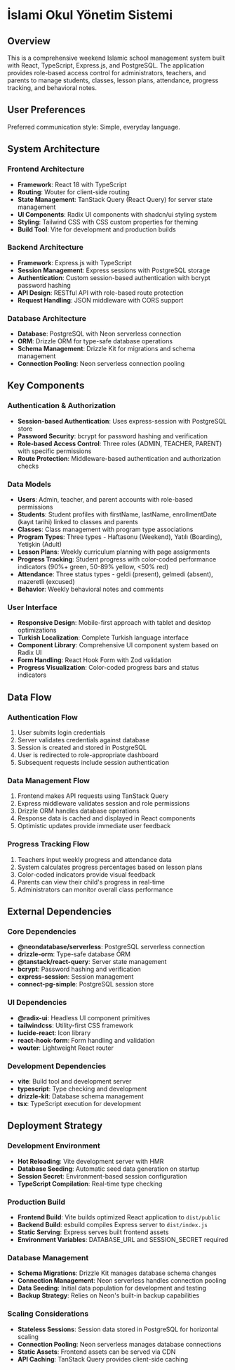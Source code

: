 # İslami Okul Yönetim Sistemi

## Overview

This is a comprehensive weekend Islamic school management system built with React, TypeScript, Express.js, and PostgreSQL. The application provides role-based access control for administrators, teachers, and parents to manage students, classes, lesson plans, attendance, progress tracking, and behavioral notes.

## User Preferences

Preferred communication style: Simple, everyday language.

## System Architecture

### Frontend Architecture
- **Framework**: React 18 with TypeScript
- **Routing**: Wouter for client-side routing
- **State Management**: TanStack Query (React Query) for server state management
- **UI Components**: Radix UI components with shadcn/ui styling system
- **Styling**: Tailwind CSS with CSS custom properties for theming
- **Build Tool**: Vite for development and production builds

### Backend Architecture
- **Framework**: Express.js with TypeScript
- **Session Management**: Express sessions with PostgreSQL storage
- **Authentication**: Custom session-based authentication with bcrypt password hashing
- **API Design**: RESTful API with role-based route protection
- **Request Handling**: JSON middleware with CORS support

### Database Architecture
- **Database**: PostgreSQL with Neon serverless connection
- **ORM**: Drizzle ORM for type-safe database operations
- **Schema Management**: Drizzle Kit for migrations and schema management
- **Connection Pooling**: Neon serverless connection pooling

## Key Components

### Authentication & Authorization
- **Session-based Authentication**: Uses express-session with PostgreSQL store
- **Password Security**: bcrypt for password hashing and verification
- **Role-based Access Control**: Three roles (ADMIN, TEACHER, PARENT) with specific permissions
- **Route Protection**: Middleware-based authentication and authorization checks

### Data Models
- **Users**: Admin, teacher, and parent accounts with role-based permissions
- **Students**: Student profiles with firstName, lastName, enrollmentDate (kayıt tarihi) linked to classes and parents
- **Classes**: Class management with program type associations
- **Program Types**: Three types - Haftasonu (Weekend), Yatılı (Boarding), Yetişkin (Adult)
- **Lesson Plans**: Weekly curriculum planning with page assignments
- **Progress Tracking**: Student progress with color-coded performance indicators (90%+ green, 50-89% yellow, <50% red)
- **Attendance**: Three status types - geldi (present), gelmedi (absent), mazeretli (excused)
- **Behavior**: Weekly behavioral notes and comments

### User Interface
- **Responsive Design**: Mobile-first approach with tablet and desktop optimizations
- **Turkish Localization**: Complete Turkish language interface
- **Component Library**: Comprehensive UI component system based on Radix UI
- **Form Handling**: React Hook Form with Zod validation
- **Progress Visualization**: Color-coded progress bars and status indicators

## Data Flow

### Authentication Flow
1. User submits login credentials
2. Server validates credentials against database
3. Session is created and stored in PostgreSQL
4. User is redirected to role-appropriate dashboard
5. Subsequent requests include session authentication

### Data Management Flow
1. Frontend makes API requests using TanStack Query
2. Express middleware validates session and role permissions
3. Drizzle ORM handles database operations
4. Response data is cached and displayed in React components
5. Optimistic updates provide immediate user feedback

### Progress Tracking Flow
1. Teachers input weekly progress and attendance data
2. System calculates progress percentages based on lesson plans
3. Color-coded indicators provide visual feedback
4. Parents can view their child's progress in real-time
5. Administrators can monitor overall class performance

## External Dependencies

### Core Dependencies
- **@neondatabase/serverless**: PostgreSQL serverless connection
- **drizzle-orm**: Type-safe database ORM
- **@tanstack/react-query**: Server state management
- **bcrypt**: Password hashing and verification
- **express-session**: Session management
- **connect-pg-simple**: PostgreSQL session store

### UI Dependencies
- **@radix-ui**: Headless UI component primitives
- **tailwindcss**: Utility-first CSS framework
- **lucide-react**: Icon library
- **react-hook-form**: Form handling and validation
- **wouter**: Lightweight React router

### Development Dependencies
- **vite**: Build tool and development server
- **typescript**: Type checking and development
- **drizzle-kit**: Database schema management
- **tsx**: TypeScript execution for development

## Deployment Strategy

### Development Environment
- **Hot Reloading**: Vite development server with HMR
- **Database Seeding**: Automatic seed data generation on startup
- **Session Secret**: Environment-based session configuration
- **TypeScript Compilation**: Real-time type checking

### Production Build
- **Frontend Build**: Vite builds optimized React application to `dist/public`
- **Backend Build**: esbuild compiles Express server to `dist/index.js`
- **Static Serving**: Express serves built frontend assets
- **Environment Variables**: DATABASE_URL and SESSION_SECRET required

### Database Management
- **Schema Migrations**: Drizzle Kit manages database schema changes
- **Connection Management**: Neon serverless handles connection pooling
- **Data Seeding**: Initial data population for development and testing
- **Backup Strategy**: Relies on Neon's built-in backup capabilities

### Scaling Considerations
- **Stateless Sessions**: Session data stored in PostgreSQL for horizontal scaling
- **Connection Pooling**: Neon serverless manages database connections
- **Static Assets**: Frontend assets can be served via CDN
- **API Caching**: TanStack Query provides client-side caching